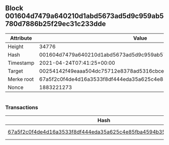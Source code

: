 ## Block 001604d7479a640210d1abd5673ad5d9c959ab5780d7886b25f29ec31c233dde

Attribute | Value
--- | ---
Height | 34776
Hash | 001604d7479a640210d1abd5673ad5d9c959ab5780d7886b25f29ec31c233dde
Timestamp | 2021-04-24T07:41:25+00:00
Target | 00254142f49eaaa504dc75712e8378ad5316cbcead634704b3734b6271167cc4
Merke root | 67a5f2c0f4de4d16a3533f8df444eda35a625c4e85fba4594b35558dd2ffaae8
Nonce | 1883221273

```

```

### Transactions

Hash | Amount
--- | ---
[67a5f2c0f4de4d16a3533f8df444eda35a625c4e85fba4594b35558dd2ffaae8](67a5f2c0f4de4d16a3533f8df444eda35a625c4e85fba4594b35558dd2ffaae8.md) | 10.00000000 SKEPTI 
